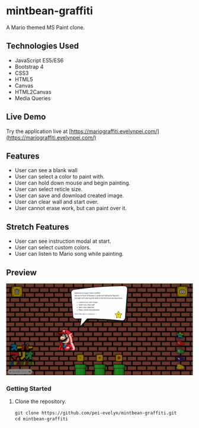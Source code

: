 # mintbean-graffiti

A Mario themed MS Paint clone.

## Technologies Used

- JavaScript ES5/ES6
- Bootstrap 4
- CSS3
- HTML5
- Canvas
- HTML2Canvas
- Media Queries

## Live Demo

Try the application live at [https://mariograffiti.evelynpei.com/](https://mariograffiti.evelynpei.com/)

## Features

- User can see a blank wall
- User can select a color to paint with.
- User can hold down mouse and begin painting.
- User can select reticle size.
- User can save and download created image.
- User can clear wall and start over.
- User cannot erase work, but can paint over it.

## Stretch Features

- User can see instruction modal at start.
- User can select custom colors.
- User can listen to Mario song while painting.

## Preview

![Graffiti Mario](/images/mario.gif)

### Getting Started

1. Clone the repository.

    ```shell
    git clone https://github.com/pei-evelyn/mintbean-graffiti.git
    cd mintbean-graffiti
    ```
